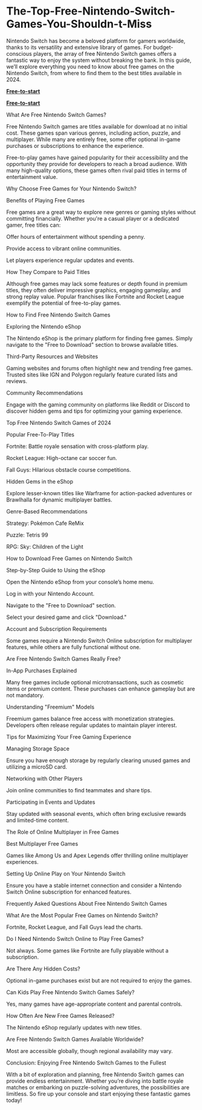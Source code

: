 # The-Top-Free-Nintendo-Switch-Games-You-Shouldn-t-Miss
Nintendo Switch has become a beloved platform for gamers worldwide, thanks to its versatility and extensive library of games. For budget-conscious players, the array of free Nintendo Switch games offers a fantastic way to enjoy the system without breaking the bank. In this guide, we’ll explore everything you need to know about free games on the Nintendo Switch, from where to find them to the best titles available in 2024.


**[Free-to-start](https://usaofferzon.com/nintendo)**



**[Free-to-start](https://usaofferzon.com/giftcard)**




What Are Free Nintendo Switch Games?

Free Nintendo Switch games are titles available for download at no initial cost. These games span various genres, including action, puzzle, and multiplayer. While many are entirely free, some offer optional in-game purchases or subscriptions to enhance the experience.

Free-to-play games have gained popularity for their accessibility and the opportunity they provide for developers to reach a broad audience. With many high-quality options, these games often rival paid titles in terms of entertainment value.

Why Choose Free Games for Your Nintendo Switch?

Benefits of Playing Free Games

Free games are a great way to explore new genres or gaming styles without committing financially. Whether you're a casual player or a dedicated gamer, free titles can:

Offer hours of entertainment without spending a penny.

Provide access to vibrant online communities.

Let players experience regular updates and events.

How They Compare to Paid Titles

Although free games may lack some features or depth found in premium titles, they often deliver impressive graphics, engaging gameplay, and strong replay value. Popular franchises like Fortnite and Rocket League exemplify the potential of free-to-play games.

How to Find Free Nintendo Switch Games

Exploring the Nintendo eShop

The Nintendo eShop is the primary platform for finding free games. Simply navigate to the "Free to Download" section to browse available titles.

Third-Party Resources and Websites

Gaming websites and forums often highlight new and trending free games. Trusted sites like IGN and Polygon regularly feature curated lists and reviews.

Community Recommendations

Engage with the gaming community on platforms like Reddit or Discord to discover hidden gems and tips for optimizing your gaming experience.

Top Free Nintendo Switch Games of 2024

Popular Free-To-Play Titles

Fortnite: Battle royale sensation with cross-platform play.

Rocket League: High-octane car soccer fun.

Fall Guys: Hilarious obstacle course competitions.

Hidden Gems in the eShop

Explore lesser-known titles like Warframe for action-packed adventures or Brawlhalla for dynamic multiplayer battles.

Genre-Based Recommendations

Strategy: Pokémon Cafe ReMix

Puzzle: Tetris 99

RPG: Sky: Children of the Light

How to Download Free Games on Nintendo Switch

Step-by-Step Guide to Using the eShop

Open the Nintendo eShop from your console’s home menu.

Log in with your Nintendo Account.

Navigate to the "Free to Download" section.

Select your desired game and click "Download."

Account and Subscription Requirements

Some games require a Nintendo Switch Online subscription for multiplayer features, while others are fully functional without one.

Are Free Nintendo Switch Games Really Free?

In-App Purchases Explained

Many free games include optional microtransactions, such as cosmetic items or premium content. These purchases can enhance gameplay but are not mandatory.

Understanding "Freemium" Models

Freemium games balance free access with monetization strategies. Developers often release regular updates to maintain player interest.

Tips for Maximizing Your Free Gaming Experience

Managing Storage Space

Ensure you have enough storage by regularly clearing unused games and utilizing a microSD card.

Networking with Other Players

Join online communities to find teammates and share tips.

Participating in Events and Updates

Stay updated with seasonal events, which often bring exclusive rewards and limited-time content.

The Role of Online Multiplayer in Free Games

Best Multiplayer Free Games

Games like Among Us and Apex Legends offer thrilling online multiplayer experiences.

Setting Up Online Play on Your Nintendo Switch

Ensure you have a stable internet connection and consider a Nintendo Switch Online subscription for enhanced features.

Frequently Asked Questions About Free Nintendo Switch Games

What Are the Most Popular Free Games on Nintendo Switch?

Fortnite, Rocket League, and Fall Guys lead the charts.

Do I Need Nintendo Switch Online to Play Free Games?

Not always. Some games like Fortnite are fully playable without a subscription.

Are There Any Hidden Costs?

Optional in-game purchases exist but are not required to enjoy the games.

Can Kids Play Free Nintendo Switch Games Safely?

Yes, many games have age-appropriate content and parental controls.

How Often Are New Free Games Released?

The Nintendo eShop regularly updates with new titles.

Are Free Nintendo Switch Games Available Worldwide?

Most are accessible globally, though regional availability may vary.

Conclusion: Enjoying Free Nintendo Switch Games to the Fullest

With a bit of exploration and planning, free Nintendo Switch games can provide endless entertainment. Whether you’re diving into battle royale matches or embarking on puzzle-solving adventures, the possibilities are limitless. So fire up your console and start enjoying these fantastic games today!
